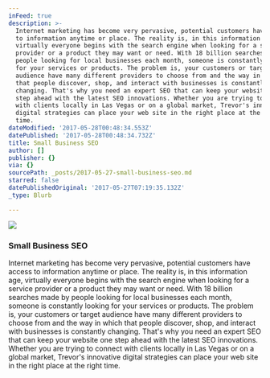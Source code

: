 ```yaml
---
inFeed: true
description: >-
  Internet marketing has become very pervasive, potential customers have access
  to information anytime or place. The reality is, in this information age,
  virtually everyone begins with the search engine when looking for a service
  provider or a product they may want or need. With 18 billion searches made by
  people looking for local businesses each month, someone is constantly looking
  for your services or products. The problem is, your customers or target
  audience have many different providers to choose from and the way in which
  that people discover, shop, and interact with businesses is constantly
  changing. That's why you need an expert SEO that can keep your website one
  step ahead with the latest SEO innovations. Whether you are trying to connect
  with clients locally in Las Vegas or on a global market, Trevor's innovative
  digital strategies can place your web site in the right place at the right
  time.
dateModified: '2017-05-28T00:48:34.553Z'
datePublished: '2017-05-28T00:48:34.732Z'
title: Small Business SEO
author: []
publisher: {}
via: {}
sourcePath: _posts/2017-05-27-small-business-seo.md
starred: false
datePublishedOriginal: '2017-05-27T07:19:35.132Z'
_type: Blurb

---
```

![](https://the-grid-user-content.s3-us-west-2.amazonaws.com/df333364-d725-43e1-8f8a-84e9d4a8e9e0.png)

### Small Business SEO

Internet marketing has become very pervasive, potential customers have access to information anytime or place. The reality is, in this information age, virtually everyone begins with the search engine when looking for a service provider or a product they may want or need. With 18 billion searches made by people looking for local businesses each month, someone is constantly looking for your services or products. The problem is, your customers or target audience have many different providers to choose from and the way in which that people discover, shop, and interact with businesses is constantly changing. That's why you need an expert SEO that can keep your website one step ahead with the latest SEO innovations. Whether you are trying to connect with clients locally in Las Vegas or on a global market, Trevor's innovative digital strategies can place your web site in the right place at the right time.